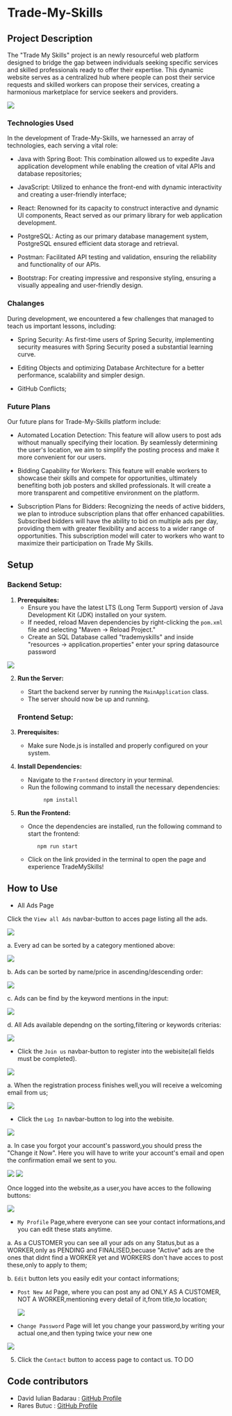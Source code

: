 
# Trade-My-Skills

## Project Description 
The "Trade My Skills" project is an newly resourceful web platform designed to bridge the gap between individuals seeking specific services and skilled professionals ready to offer their expertise. This dynamic website serves as a centralized hub where people can post their service requests and skilled workers can propose their services, creating a harmonious marketplace for service seekers and providers.

<img src="https://cdn.discordapp.com/attachments/1080812341693784124/1176126324969066576/1.png?ex=656dbbff&is=655b46ff&hm=776813af8e3e1ecd2eed6fe14f2a628cb9c948d63aacbc488980900c0f9e1f94&" />


### Technologies Used

In the development of Trade-My-Skills, we harnessed an array of technologies, each serving a vital role:

- Java with Spring Boot: This combination allowed us to expedite Java application development while enabling the creation of vital APIs and database repositories;

- JavaScript: Utilized to enhance the front-end with dynamic interactivity and creating a user-friendly interface;

- React: Renowned for its capacity to construct interactive and dynamic UI components, React served as our primary library for web application development.

- PostgreSQL: Acting as our primary database management system, PostgreSQL ensured efficient data storage and retrieval.

- Postman: Facilitated API testing and validation, ensuring the reliability and functionality of our APIs.

- Bootstrap: For creating impressive and responsive styling, ensuring a visually appealing and user-friendly design.


### Chalanges

During development, we encountered a few challenges that managed to teach us important lessons, including:

- Spring Security: As first-time users of Spring Security, implementing security measures with Spring Security posed a substantial learning curve.

- Editing Objects and optimizing Database Architecture for a better performance, scalability and simpler design.

- GitHub Conflicts;

### Future Plans
Our future plans for Trade-My-Skills platform include:

- Automated Location Detection: This feature will allow users to post ads without manually specifying their location. By seamlessly determining the user's location, we aim to simplify the posting process and make it more convenient for our users.

- Bidding Capability for Workers: This feature will enable workers to showcase their skills and compete for opportunities, ultimately benefiting both job posters and skilled professionals. It will create a more transparent and competitive environment on the platform.

- Subscription Plans for Bidders: Recognizing the needs of active bidders, we plan to introduce subscription plans that offer enhanced capabilities. Subscribed bidders will have the ability to bid on multiple ads per day, providing them with greater flexibility and access to a wider range of opportunities. This subscription model will cater to workers who want to maximize their participation on Trade My Skills.

## Setup

### Backend Setup:

1. **Prerequisites:**
    - Ensure you have the latest LTS (Long Term Support) version of Java Development Kit (JDK) installed on your system.
    - If needed, reload Maven dependencies by right-clicking the `pom.xml` file and selecting "Maven -> Reload Project."
    - Create an SQL Database called "trademyskills" and inside "resources -> application.properties" enter your spring datasource password

<img src="https://cdn.discordapp.com/attachments/1080812341693784124/1176136576250679296/image.png?ex=656dc58b&is=655b508b&hm=dc554401302057544664f4c6c82fd3ea828aee47a0fc29a187229a2412dfccff&" />


2. **Run the Server:**
    - Start the backend server by running the `MainApplication` class.
    - The server should now be up and running.


    ### Frontend Setup:

1. **Prerequisites:**
    - Make sure Node.js is installed and properly configured on your system.

2. **Install Dependencies:**
    - Navigate to the `Frontend` directory in your terminal.
    - Run the following command to install the necessary dependencies:
      ```
           npm install
      ```

3. **Run the Frontend:**
    - Once the dependencies are installed, run the following command to start the frontend:
      ```
         npm run start 
      ```

    - Click on the link provided in the terminal to open the page and experience TradeMySkills!
  


## How to Use 
  
- All Ads Page

Click the `View all Ads` navbar-button to acces page listing all the ads.

<img src="https://cdn.discordapp.com/attachments/1080812341693784124/1176155844463841430/image.png?ex=656dd77d&is=655b627d&hm=72ed60b6506bd9f1197805c62cbb7c84b1878d489c11a968af6a29ef3c9fbcc6&" />

a. Every ad can be sorted by a category mentioned above:
  
<img src="https://cdn.discordapp.com/attachments/1080812341693784124/1176195498022019213/All_Ads_to_be_edted.png?ex=656dfc6b&is=655b876b&hm=d3ea197736cb281e8306407bfae6c28ff3de81a49de45ec42c29301787138e40&" />

b. Ads can be sorted by name/price in ascending/descending order:
    
<img src="https://cdn.discordapp.com/attachments/1080812341693784124/1176195499699744778/sort.png?ex=656dfc6b&is=655b876b&hm=3a64461211f53ee1138e31ba1f2bb3f365615baad970545b94b598b5b1e9bbea&" />

c. Ads can be find by the keyword mentions in the input:

<img src="https://cdn.discordapp.com/attachments/1080812341693784124/1176195499066400839/image.png?ex=656dfc6b&is=655b876b&hm=c58f7b905f90f7b818d1ac858078af55ed17932a1d3c1d4718625cc6fecff50a&" />

d. All Ads available dependng on the sorting,filtering or keywords criterias:

<img src="https://cdn.discordapp.com/attachments/1080812341693784124/1176195498483396648/allads.png?ex=656dfc6b&is=655b876b&hm=dd655f40c9e61bf1eb97283403c97d66914d2434802a7694f59851a4ab0a06fb&" />


- Click the `Join us` navbar-button to register into the webisite(all fields must be completed).

<img src="https://cdn.discordapp.com/attachments/1080812341693784124/1176159487162339411/image.png?ex=656ddae1&is=655b65e1&hm=5385ab628fd09457e00e0a91581b302d8cf9e8153f64010007a0e3fa54910661&" />

a. When the registration process finishes well,you will receive a welcoming email from us;

<img src="https://cdn.discordapp.com/attachments/1080812341693784124/1176170545209950249/image.png?ex=656de52e&is=655b702e&hm=679e4c36bd30ac71a56f5167e8ed1489f4a61008aee43a59a5266040246056e5&" />

- Click the `Log In` navbar-button to log into the webisite.

<img src="https://cdn.discordapp.com/attachments/1080812341693784124/1176159962741878804/image.png?ex=656ddb53&is=655b6653&hm=4aed79e6945013212af9e134a40d915fc65869789d382ae4d2e60159f42b4a56&" />

a. In case you forgot your account's password,you should press the "Change it Now". Here you will have to write your account's email and open the confirmation email we sent to you.

<img src="https://cdn.discordapp.com/attachments/1080812341693784124/1176171551549308949/image.png?ex=656de61e&is=655b711e&hm=4fa954a2b57ee6116316acad8060ac743f158558483f8ca6e823d42ef4acfc30&" />
<img src="https://cdn.discordapp.com/attachments/1080812341693784124/1176171935068065802/image.png?ex=656de679&is=655b7179&hm=b0a98187d5b04ca9c00416ee146efb44c600f29446e73fadc4baaa1fa5d17696&" />


Once logged into the website,as a user,you have acces to the following buttons:

<img src="https://cdn.discordapp.com/attachments/1080812341693784124/1176175923310100610/image.png?ex=656dea30&is=655b7530&hm=9b3dd51f0d346c46e44db6f177a507d08db17d44aef22841725320bdb4b20492&" />

- `My Profile` Page,where everyone can see your contact informations,and you can edit these stats anytime.

a.  As a CUSTOMER you can see all your ads on any Status,but as a WORKER,only as PENDING and FINALISED,becuase "Active" ads are the ones that didnt find a WORKER yet and WORKERS don't have acces to post these,only to apply to them;



b. `Edit` button lets you easily edit your contact informations;

- `Post New Ad` Page, where you can post any ad ONLY AS A CUSTOMER, NOT A WORKER,mentioning every detail of it,from title,to location;

  <img src="https://cdn.discordapp.com/attachments/1080812341693784124/1176151883337961543/image.png?ex=656dd3cc&is=655b5ecc&hm=13ea14bcc73088d4f330e218bdc2902d179a821c429ab20aa7906b8595b0b1af&" />


- `Change Password` Page will let you change your password,by writing your actual one,and then typing twice your new one

 <img src="https://cdn.discordapp.com/attachments/1080812341693784124/1176192723968077844/image.png?ex=656df9d5&is=655b84d5&hm=8aa8fa7888c7820a1fe131857f96d58a4db9c7e0d8441c40765c15bc05fd60b4&" />

    
5. Click the `Contact` button to access page to contact us.
    TO DO
 

## Code contributors

- David Iulian Badarau : [GitHub Profile](https://github.com/BadarauDavid)
- Rares Butuc : [GitHub Profile](https://github.com/RaresButuc)

